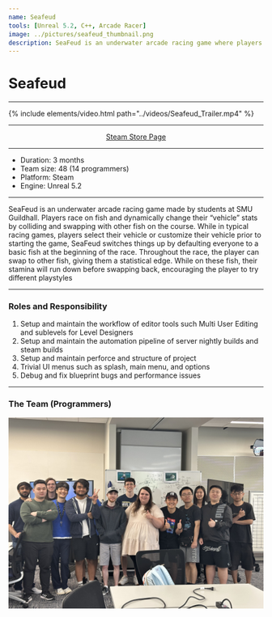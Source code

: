 ```yaml
---
name: Seafeud
tools: [Unreal 5.2, C++, Arcade Racer]
image: ../pictures/seafeud_thumbnail.png
description: SeaFeud is an underwater arcade racing game where players ride on a variety of fast fish. Swap fish mid-race to dynamically change your abilities, items, and stats. With eight different characters and three different courses to select from, players can have endless fun racing the seas.
---
```


# Seafeud

***

{% include elements/video.html path="../videos/Seafeud_Trailer.mp4" %}

***

<div style="text-align: center;">
    <p><a href="https://store.steampowered.com/app/2322020/SeaFeud/">Steam Store Page</a></p>
</div>

***

- Duration:             3 months
- Team size:            48 (14 programmers)
- Platform:             Steam
- Engine:               Unreal 5.2

***

SeaFeud is an underwater arcade racing game made by students at SMU Guildhall. Players race on fish and dynamically change their “vehicle” stats by colliding and swapping with other fish on the course. While in typical racing games, players select their vehicle or customize their vehicle prior to starting the game, SeaFeud switches things up by defaulting everyone to a basic fish at the beginning of the race. Throughout the race, the player can swap to other fish, giving them a statistical edge. While on these fish, their stamina will run down before swapping back, encouraging the player to try different playstyles

***

### Roles and Responsibility

1. Setup and maintain the workflow of editor tools such Multi User Editing and sublevels for Level Designers
2. Setup and maintain the automation pipeline of server nightly builds and steam builds
3. Setup and maintain perforce and structure of project
4. Trivial UI menus such as splash, main menu, and options
5. Debug and fix blueprint bugs and performance issues

***

### The Team (Programmers)

![Seafeud Programmers](../pictures/seafeud_programmers.jpeg)